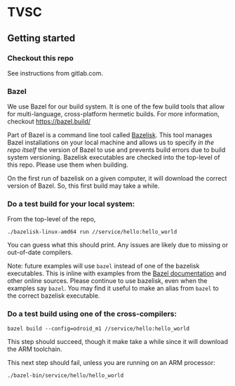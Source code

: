 # TVSC

## Getting started

### Checkout this repo

See instructions from gitlab.com.

### Bazel

We use Bazel for our build system. It is one of the few build tools that allow for multi-language, cross-platform hermetic builds. For more information, checkout https://bazel.build/

Part of Bazel is a command line tool called [Bazelisk](https://github.com/bazelbuild/bazelisk). This tool manages Bazel installations on your local machine and allows us to specify *in the repo itself* the version of Bazel to use and prevents build errors due to build system versioning. Bazelisk executables are checked into the top-level of this repo. Please use them when building.

On the first run of bazelisk on a given computer, it will download the correct version of Bazel. So, this first build may take a while.

### Do a test build for your local system:

From the top-level of the repo,
```
./bazelisk-linux-amd64 run //service/hello:hello_world
```

You can guess what this should print. Any issues are likely due to missing or out-of-date compilers.

Note: future examples will use `bazel` instead of one of the bazelisk executables. This is inline with examples from the [Bazel documentation](https://bazel.build/) and other online sources. Please continue to use bazelisk, even when the examples say `bazel`. You may find it useful to make an alias from `bazel` to the correct bazelisk executable.

### Do a test build using one of the cross-compilers:
```
bazel build --config=odroid_m1 //service/hello:hello_world
```

This step should succeed, though it make take a while since it will download the ARM toolchain.

This next step should fail, unless you are running on an ARM processor:

```
./bazel-bin/service/hello/hello_world
```
